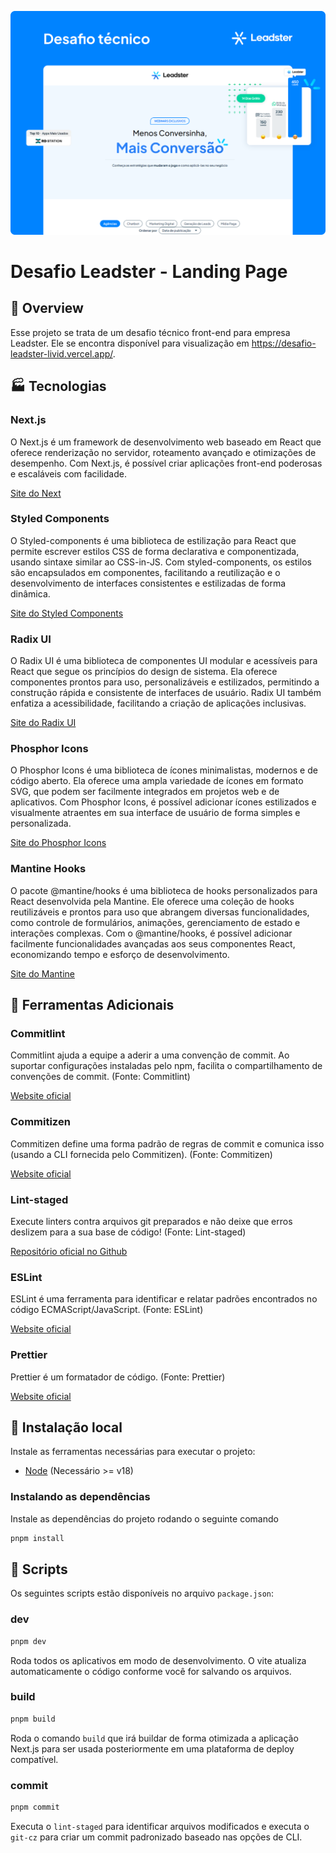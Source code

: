 ![Cover image](./.github/cover.svg)

# Desafio Leadster - Landing Page

## 📄 Overview

Esse projeto se trata de um desafio técnico front-end para empresa Leadster. Ele se encontra disponível para visualização em https://desafio-leadster-livid.vercel.app/.

## 🏭 Tecnologias

### Next.js

O Next.js é um framework de desenvolvimento web baseado em React que oferece renderização no servidor, roteamento avançado e otimizações de desempenho. Com Next.js, é possível criar aplicações front-end poderosas e escaláveis com facilidade.

[Site do Next](https://nextjs.org/)

### Styled Components

O Styled-components é uma biblioteca de estilização para React que permite escrever estilos CSS de forma declarativa e componentizada, usando sintaxe similar ao CSS-in-JS. Com styled-components, os estilos são encapsulados em componentes, facilitando a reutilização e o desenvolvimento de interfaces consistentes e estilizadas de forma dinâmica.

[Site do Styled Components](https://styled-components.com/)

### Radix UI

O Radix UI é uma biblioteca de componentes UI modular e acessíveis para React que segue os princípios do design de sistema. Ela oferece componentes prontos para uso, personalizáveis e estilizados, permitindo a construção rápida e consistente de interfaces de usuário. Radix UI também enfatiza a acessibilidade, facilitando a criação de aplicações inclusivas.

[Site do Radix UI](https://www.radix-ui.com/)

### Phosphor Icons

O Phosphor Icons é uma biblioteca de ícones minimalistas, modernos e de código aberto. Ela oferece uma ampla variedade de ícones em formato SVG, que podem ser facilmente integrados em projetos web e de aplicativos. Com Phosphor Icons, é possível adicionar ícones estilizados e visualmente atraentes em sua interface de usuário de forma simples e personalizada.

[Site do Phosphor Icons](https://phosphoricons.com/)

### Mantine Hooks

O pacote @mantine/hooks é uma biblioteca de hooks personalizados para React desenvolvida pela Mantine. Ele oferece uma coleção de hooks reutilizáveis e prontos para uso que abrangem diversas funcionalidades, como controle de formulários, animações, gerenciamento de estado e interações complexas. Com o @mantine/hooks, é possível adicionar facilmente funcionalidades avançadas aos seus componentes React, economizando tempo e esforço de desenvolvimento.

[Site do Mantine](https://mantine.dev/)

## 🧪 Ferramentas Adicionais

### Commitlint

Commitlint ajuda a equipe a aderir a uma convenção de commit. Ao suportar configurações instaladas pelo npm, facilita o compartilhamento de convenções de commit. (Fonte: Commitlint)

[Website oficial](https://commitlint.js.org)

### Commitizen

Commitizen define uma forma padrão de regras de commit e comunica isso (usando a CLI fornecida pelo Commitizen). (Fonte: Commitizen)

[Website oficial](https://commitizen-tools.github.io/commitizen/)

### Lint-staged

Execute linters contra arquivos git preparados e não deixe que erros deslizem para a sua base de código! (Fonte: Lint-staged)

[Repositório oficial no Github](https://github.com/okonet/lint-staged)

### ESLint

ESLint é uma ferramenta para identificar e relatar padrões encontrados no código ECMAScript/JavaScript. (Fonte: ESLint)

[Website oficial](https://github.com/eslint/eslint)

### Prettier

Prettier é um formatador de código. (Fonte: Prettier)

[Website oficial](https://prettier.io)

## :construction_worker: Instalação local

Instale as ferramentas necessárias para executar o projeto:

- [Node](https://nodejs.org/) (Necessário >= v18)

### Instalando as dependências

Instale as dependências do projeto rodando o seguinte comando

```bash
pnpm install
```

## 🏃 Scripts

Os seguintes scripts estão disponíveis no arquivo `package.json`:

### dev

```bash
pnpm dev
```

Roda todos os aplicativos em modo de desenvolvimento. O vite atualiza automaticamente o código conforme você for salvando os arquivos.

### build

```bash
pnpm build
```

Roda o comando `build` que irá buildar de forma otimizada a aplicação Next.js para ser usada posteriormente em uma plataforma de deploy compatível.

### commit

```bash
pnpm commit
```

Executa o `lint-staged` para identificar arquivos modificados e executa o `git-cz` para criar um commit padronizado baseado nas opções de CLI.
